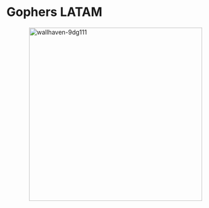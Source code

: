# Gophers LATAM

<div style="display: flex; justify-content: center;">
  
<img src="https://github.com/user-attachments/assets/d19c8f5c-3eb5-44ac-a3a7-daa98548b5eb" alt="wallhaven-9dg111" width="400"/>

</div>
